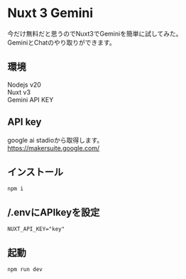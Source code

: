 # Nuxt 3 Gemini  

今だけ無料だと思うのでNuxt3でGeminiを簡単に試してみた。  
GeminiとChatのやり取りができます。

## 環境
Nodejs v20  
Nuxt v3  
Gemini API KEY

## API key  
google ai stadioから取得します。  
https://makersuite.google.com/

## インストール  

    npm i

## /.envにAPIkeyを設定

    NUXT_API_KEY="key"


## 起動

    npm run dev